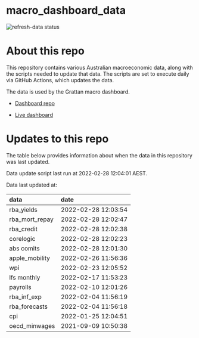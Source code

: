 
<!-- README.md is generated from README.Rmd. Please edit that file -->

# macro\_dashboard\_data

<!-- badges: start -->

![refresh-data
status](https://github.com/grattan/macro_dashboard_data/workflows/refresh-data/badge.svg)

<!-- badges: end -->

# About this repo

This repository contains various Australian macroeconomic data, along
with the scripts needed to update that data. The scripts are set to
execute daily via GitHub Actions, which updates the data.

The data is used by the Grattan macro dashboard.

  - [Dashboard repo](https://github.com/grattan/macrodashboard)

  - [Live dashboard](https://mattcowgill.shinyapps.io/macrodashboard/)

# Updates to this repo

The table below provides information about when the data in this
repository was last updated.

Data update script last run at 2022-02-28 12:04:01 AEST.

Data last updated at:

| data             | date                |
| :--------------- | :------------------ |
| rba\_yields      | 2022-02-28 12:03:54 |
| rba\_mort\_repay | 2022-02-28 12:02:47 |
| rba\_credit      | 2022-02-28 12:02:38 |
| corelogic        | 2022-02-28 12:02:23 |
| abs comits       | 2022-02-28 12:01:30 |
| apple\_mobility  | 2022-02-26 11:56:36 |
| wpi              | 2022-02-23 12:05:52 |
| lfs monthly      | 2022-02-17 11:53:23 |
| payrolls         | 2022-02-10 12:01:26 |
| rba\_inf\_exp    | 2022-02-04 11:56:19 |
| rba\_forecasts   | 2022-02-04 11:56:18 |
| cpi              | 2022-01-25 12:04:51 |
| oecd\_minwages   | 2021-09-09 10:50:38 |
